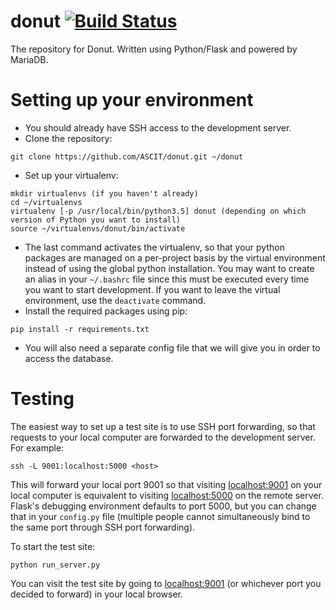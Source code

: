 # donut [![Build Status][travis-image]][travis-url]
The repository for Donut. Written using Python/Flask and powered by MariaDB.

# Setting up your environment
- You should already have SSH access to the development server.
- Clone the repository:
```
git clone https://github.com/ASCIT/donut.git ~/donut
```
- Set up your virtualenv:
```
mkdir virtualenvs (if you haven't already)
cd ~/virtualenvs
virtualenv [-p /usr/local/bin/python3.5] donut (depending on which version of Python you want to install)
source ~/virtualenvs/donut/bin/activate
```
- The last command activates the virtualenv, so that your python packages are managed on a per-project basis by the virtual environment instead of using the global python installation. You may want to create an alias in your `~/.bashrc` file since this must be executed every time you want to start development. If you want to leave the virtual environment, use the `deactivate` command.
- Install the required packages using pip:
```
pip install -r requirements.txt
```
- You will also need a separate config file that we will give you in order to access the database.

# Testing
The easiest way to set up a test site is to use SSH port forwarding, so that requests to your local computer are forwarded to the development server. For example:
```
ssh -L 9001:localhost:5000 <host>
```
This will forward your local port 9001 so that visiting [localhost:9001](http://localhost:9001) on your local computer is equivalent to visiting [localhost:5000](http://localhost:5000) on the remote server. Flask's debugging environment defaults to port 5000, but you can change that in your `config.py` file (multiple people cannot simultaneously bind to the same port through SSH port forwarding).

To start the test site:
```
python run_server.py
```
You can visit the test site by going to [localhost:9001](http://localhost:9001) (or whichever port you decided to forward) in your local browser.

[travis-url]: https://travis-ci.org/ASCIT/donut
[travis-image]: https://travis-ci.org/ASCIT/donut.svg?branch=master
